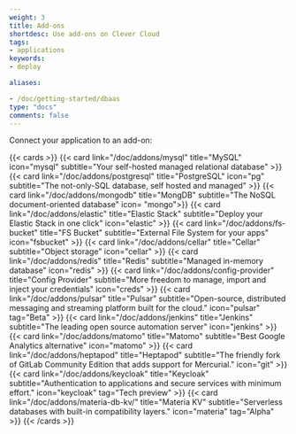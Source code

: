 ```yaml
---
weight: 3
title: Add-ons
shortdesc: Use add-ons on Clever Cloud
tags:
- applications
keywords:
- deploy

aliases:

- /doc/getting-started/dbaas
type: "docs"
comments: false
---
```


Connect your application to an add-on:

{{< cards >}}
  {{< card link="/doc/addons/mysql" title="MySQL" icon="mysql" subtitle="Your self-hosted managed relational database" >}}
  {{< card link="/doc/addons/postgresql" title="PostgreSQL" icon="pg" subtitle="The not-only-SQL database, self hosted and managed" >}}
  {{< card link="/doc/addons/mongodb" title="MongDB" subtitle="The NoSQL document-oriented database" icon= "mongo">}}
  {{< card link="/doc/addons/elastic" title="Elastic Stack" subtitle="Deploy your Elastic Stack in one click" icon="elastic" >}}
  {{< card link="/doc/addons/fs-bucket" title="FS Bucket" subtitle="External File System for your apps" icon="fsbucket" >}}
  {{< card link="/doc/addons/cellar" title="Cellar" subtitle="Object storage" icon="cellar" >}}
  {{< card link="/doc/addons/redis" title="Redis" subtitle="Managed in-memory database" icon="redis" >}}
  {{< card link="/doc/addons/config-provider" title="Config Provider" subtitle="More freedom to manage, import and inject your credentials" icon="creds" >}}
  {{< card link="/doc/addons/pulsar" title="Pulsar" subtitle="Open-source, distributed messaging and streaming platform built for the cloud." icon="pulsar" tag="Beta" >}}
  {{< card link="/doc/addons/jenkins" title="Jenkins" subtitle="The leading open source automation server" icon="jenkins" >}}
  {{< card link="/doc/addons/matomo" title="Matomo" subtitle="Best Google Analytics alternative" icon="matomo" >}}
  {{< card link="/doc/addons/heptapod" title="Heptapod" subtitle="The friendly fork of GitLab Community Edition that adds support for Mercurial." icon="git" >}}
  {{< card link="/doc/addons/keycloak" title="Keycloak" subtitle="Authentication to applications and secure services with minimum effort." icon="keycloak" tag="Tech preview" >}}
  {{< card link="/doc/addons/materia-db-kv/" title="Materia KV" subtitle="Serverless databases with built-in compatibility layers." icon="materia" tag="Alpha" >}}
{{< /cards >}}
